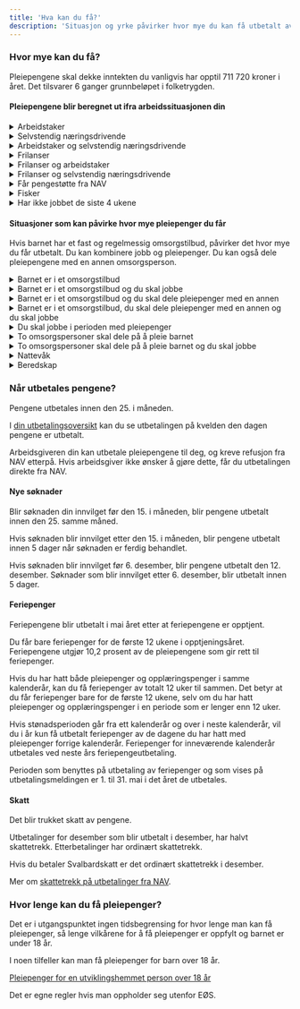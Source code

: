 ```yaml
---
title: 'Hva kan du få?'
description: 'Situasjon og yrke påvirker hvor mye du kan få utbetalt av NAV.'
---
```


### Hvor mye kan du få?

Pleiepengene skal dekke inntekten du vanligvis har opptil 711 720 kroner i året. Det tilsvarer 6 ganger grunnbeløpet i folketrygden.

#### Pleiepengene blir beregnet ut ifra arbeidssituasjonen din

<details class="accordion">
  <summary>Arbeidstaker</summary>
  <p>Innhold mangler</p>
</details>

<details class="accordion">
  <summary>Selvstendig næringsdrivende</summary>
  <p>Innhold mangler</p>
</details>

<details class="accordion">
  <summary>Arbeidstaker og selvstendig næringsdrivende</summary>
  <p>Innhold mangler</p>
</details>

<details class="accordion">
  <summary>Frilanser</summary>
  <p>Innhold mangler</p>
</details>

<details class="accordion">
  <summary>Frilanser og arbeidstaker</summary>
  <p>Innhold mangler</p>
</details>

<details class="accordion">
  <summary>Frilanser og selvstendig næringsdrivende</summary>
  <p>Innhold mangler</p>
</details>

<details class="accordion">
  <summary>Får pengestøtte fra NAV</summary>
  <p>Innhold mangler</p>
</details>

<details class="accordion">
  <summary>Fisker</summary>
  <p>Innhold mangler</p>
</details>

<details class="accordion">
  <summary>Har ikke jobbet de siste 4 ukene</summary>
  <p>Innhold mangler</p>
</details>

#### Situasjoner som kan påvirke hvor mye pleiepenger du får

Hvis barnet har et fast og regelmessig omsorgstilbud, påvirker det hvor mye du får utbetalt. Du kan kombinere jobb og pleiepenger. Du kan også dele pleiepengene med en annen omsorgsperson.

<details class="accordion">
  <summary>Barnet er i et omsorgstilbud</summary>
  <p>Innhold mangler</p>
</details>

<details class="accordion">
  <summary>Barnet er i et omsorgstilbud og du skal jobbe</summary>
  <p>Innhold mangler</p>
</details>

<details class="accordion">
  <summary>Barnet er i et omsorgstilbud og du skal dele pleiepenger med en annen</summary>
  <p>Innhold mangler</p>
</details>

<details class="accordion">
  <summary>Barnet er i et omsorgstilbud, du skal dele pleiepenger med en annen og du skal jobbe</summary>
  <p>Innhold mangler</p>
</details>

<details class="accordion">
  <summary>Du skal jobbe i perioden med pleiepenger</summary>
  <p>Innhold mangler</p>
</details>

<details class="accordion">
  <summary>To omsorgspersoner skal dele på å pleie barnet</summary>
  <p>Innhold mangler</p>
</details>

<details class="accordion">
  <summary>To omsorgspersoner skal dele på å pleie barnet og du skal jobbe</summary>
  <p>Innhold mangler</p>
</details>

<details class="accordion">
  <summary>Nattevåk</summary>
  <p>Innhold mangler</p>
</details>

<details class="accordion">
  <summary>Beredskap</summary>
  <p>Innhold mangler</p>
</details>

### Når utbetales pengene?

Pengene utbetales innen den 25. i måneden.

I [din utbetalingsoversikt](#) kan du se utbetalingen på kvelden den dagen pengene er utbetalt.

Arbeidsgiveren din kan utbetale pleiepengene til deg, og kreve refusjon fra NAV etterpå. Hvis arbeidsgiver ikke ønsker å gjøre dette, får du utbetalingen direkte fra NAV.

#### Nye søknader

Blir søknaden din innvilget før den 15. i måneden, blir pengene utbetalt innen den 25. samme måned.

Hvis søknaden blir innvilget etter den 15. i måneden, blir pengene utbetalt innen 5 dager når søknaden er ferdig behandlet.

Hvis søknaden blir innvilget før 6. desember, blir pengene utbetalt den 12. desember. Søknader som blir innvilget etter 6. desember, blir utbetalt innen 5 dager.

#### Feriepenger

Feriepengene blir utbetalt i mai året etter at feriepengene er opptjent.

Du får bare feriepenger for de første 12 ukene i opptjeningsåret. Feriepengene utgjør 10,2 prosent av de pleiepengene som gir rett til feriepenger.

Hvis du har hatt både pleiepenger og opplæringspenger i samme kalenderår, kan du få feriepenger av totalt 12 uker til sammen. Det betyr at du får feriepenger bare for de første 12 ukene, selv om du har hatt pleiepenger og opplæringspenger i en periode som er lenger enn 12 uker.

Hvis stønadsperioden går fra ett kalenderår og over i neste kalenderår, vil du i år kun få utbetalt feriepenger av de dagene du har hatt med pleiepenger forrige kalenderår.
Feriepenger for inneværende kalenderår utbetales ved neste års feriepengeutbetaling.

Perioden som benyttes på utbetaling av feriepenger og som vises på utbetalingsmeldingen er 1. til 31. mai i det året de utbetales.

#### Skatt

Det blir trukket skatt av pengene.

Utbetalinger for desember som blir utbetalt i desember, har halvt skattetrekk. Etterbetalinger har ordinært skattetrekk.

Hvis du betaler Svalbardskatt er det ordinært skattetrekk i desember.

Mer om [skattetrekk på utbetalinger fra NAV](#).

### Hvor lenge kan du få pleiepenger?

Det er i utgangspunktet ingen tidsbegrensing for hvor lenge man kan få pleiepenger, så lenge vilkårene for å få pleiepenger er oppfylt og barnet er under 18 år. 

I noen tilfeller kan man få pleiepenger for barn over 18 år.

[Pleiepenger for en utviklingshemmet person over 18 år](#)

Det er egne regler hvis man oppholder seg utenfor EØS.

















